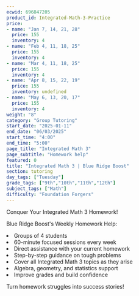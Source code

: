 ```yaml
---
ecwid: 696847205
product_id: Integrated-Math-3-Practice
price:
- name: "Jan 7, 14, 21, 28"
  price: 155
  inventory: 4
- name: "Feb 4, 11, 18, 25"
  price: 155
  inventory: 4
- name: "Mar 4, 11, 18, 25"
  price: 155
  inventory: 4
- name: "Apr 8, 15, 22, 19"
  price: 155
  inventory: undefined
- name: "May 6, 13, 20, 17"
  price: 155
  inventory: 4
weight: "8"
category: "Group Tutoring"
start_date: "2025-01-11"
end_date: "06/03/2025"
start_time: "4:00"
end_time: "5:00"
page_title: "Integrated Math 3"
page_subtitle: "Homework help"
featured: 0
title: "Integrated Math 3 | Blue Ridge Boost"
section: tutoring
day_tags: ["Tuesday"]
grade_tags: ["9th","10th","11th","12th"]
subject_tags: ["Math"]
difficulty: "Foundation Forgers"
---
```

<p>Conquer Your Integrated Math 3 Homework!</p><p>Blue Ridge Boost's Weekly Homework Help:</p><li>Groups of 4 students</li><li>60-minute focused sessions every week</li><li>Direct assistance with your current homework</li><li>Step-by-step guidance on tough problems</li><li>Cover all Integrated Math 3 topics as they arise</li><li>Algebra, geometry, and statistics support</li><li>Improve grades and build confidence</li><p>Turn homework struggles into success stories!</p>
